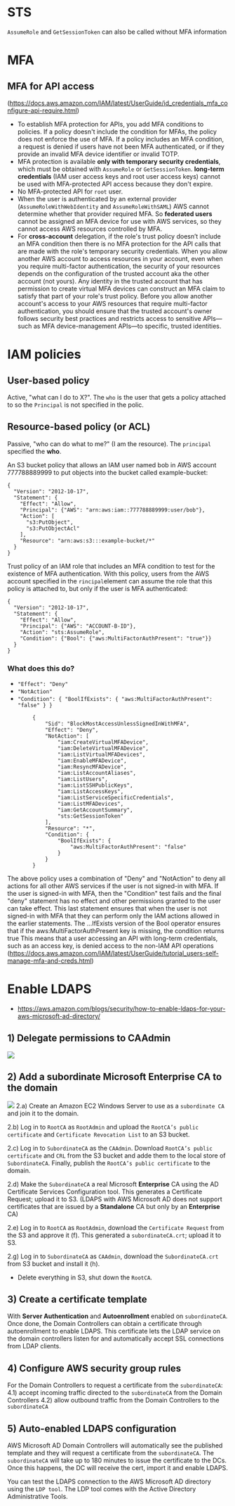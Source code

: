 # STS
`AssumeRole` and `GetSessionToken` can also be called without MFA information

# MFA
## MFA for API access
(https://docs.aws.amazon.com/IAM/latest/UserGuide/id_credentials_mfa_configure-api-require.html)

- To establish MFA protection for APIs, you add MFA conditions to policies. If a policy doesn't include the condition for MFAs, the policy does not enforce the use of MFA. If a policy includes an MFA condition, a request is denied if users have not been MFA authenticated, or if they provide an invalid MFA device identifier or invalid TOTP.
- MFA protection is available **only with temporary security credentials**, which must be obtained with `AssumeRole` or `GetSessionToken`. **long-term credentials** (IAM user access keys and root user access keys) cannot be used with MFA-protected API access because they don't expire.
- No MFA-protected API for `root` user.
- When the user is authenticated by an external provider (`AssumeRoleWithWebIdentity` and `AssumeRoleWithSAML`) AWS cannot determine whether that provider required MFA. So **federated users** cannot be assigned an MFA device for use with AWS services, so they cannot access AWS resources controlled by MFA. 
- For **cross-account** delegation, if the role's trust policy doesn’t include an MFA condition then there is no MFA protection for the API calls that are made with the role's temporary security credentials. When you allow another AWS account to access resources in your account, even when you require multi-factor authentication, the security of your resources depends on the configuration of the trusted account aka the other account (not yours). Any identity in the trusted account that has permission to create virtual MFA devices can construct an MFA claim to satisfy that part of your role's trust policy. Before you allow another account's access to your AWS resources that require multi-factor authentication, you should ensure that the trusted account's owner follows security best practices and restricts access to sensitive APIs—such as MFA device-management APIs—to specific, trusted identities.

# IAM policies
## User-based policy
Active, "what can I do to X?". The `who` is the user that gets a policy attached to so the `Principal` is not specified in the polic.

## Resource-based policy (or ACL)
Passive, "who can do what to me?" (I am the resource). The `principal` specified the **who**.

An S3 bucket policy that allows an IAM user named bob in AWS account 777788889999 to put objects into the bucket called example-bucket:
```
{
  "Version": "2012-10-17",
  "Statement": {
    "Effect": "Allow",
    "Principal": {"AWS": "arn:aws:iam::777788889999:user/bob"},
    "Action": [
      "s3:PutObject",
      "s3:PutObjectAcl"
    ],
    "Resource": "arn:aws:s3:::example-bucket/*"
  }
}
```

Trust policy of an IAM role that includes an MFA condition to test for the existence of MFA authentication. With this policy, users from the AWS account specified in the `rincipal`element can assume the role that this policy is attached to, but only if the user is MFA authenticated:
```
{
  "Version": "2012-10-17",
  "Statement": {
    "Effect": "Allow",
    "Principal": {"AWS": "ACCOUNT-B-ID"},
    "Action": "sts:AssumeRole",
    "Condition": {"Bool": {"aws:MultiFactorAuthPresent": "true"}}
  }
}
```

### What does this do?
- `"Effect": "Deny"`
- `"NotAction"`
- `"Condition": { "BoolIfExists": { "aws:MultiFactorAuthPresent": "false" } }`
```
        {
            "Sid": "BlockMostAccessUnlessSignedInWithMFA",
            "Effect": "Deny",
            "NotAction": [
                "iam:CreateVirtualMFADevice",
                "iam:DeleteVirtualMFADevice",
                "iam:ListVirtualMFADevices",
                "iam:EnableMFADevice",
                "iam:ResyncMFADevice",
                "iam:ListAccountAliases",
                "iam:ListUsers",
                "iam:ListSSHPublicKeys",
                "iam:ListAccessKeys",
                "iam:ListServiceSpecificCredentials",
                "iam:ListMFADevices",
                "iam:GetAccountSummary",
                "sts:GetSessionToken"
            ],
            "Resource": "*",
            "Condition": {
                "BoolIfExists": {
                    "aws:MultiFactorAuthPresent": "false"
                }
            }
        }
```
The above policy uses a combination of "Deny" and "NotAction" to deny all actions for all other AWS services if the user is not signed-in with MFA. If the user is signed-in with MFA, then the "Condition" test fails and the final "deny" statement has no effect and other permissions granted to the user can take effect. This last statement ensures that when the user is not signed-in with MFA that they can perform only the IAM actions allowed in the earlier statements. The ...IfExists version of the Bool operator ensures that if the aws:MultiFactorAuthPresent key is missing, the condition returns true This means that a user accessing an API with long-term credentials, such as an access key, is denied access to the non-IAM API operations (https://docs.aws.amazon.com/IAM/latest/UserGuide/tutorial_users-self-manage-mfa-and-creds.html)

# Enable LDAPS
- https://aws.amazon.com/blogs/security/how-to-enable-ldaps-for-your-aws-microsoft-ad-directory/

## 1) Delegate permissions to CAAdmin
![](https://d2908q01vomqb2.cloudfront.net/22d200f8670dbdb3e253a90eee5098477c95c23d/2017/09/22/VS-Diagram1-0917-a.png)

## 2) Add a subordinate Microsoft Enterprise CA to the domain
![](https://d2908q01vomqb2.cloudfront.net/22d200f8670dbdb3e253a90eee5098477c95c23d/2017/09/22/VS-Diagram2-0917-a.png)
2.a) Create an Amazon EC2 Windows Server to use as a `subordinate CA` and join it to the domain.

2.b) Log in to `RootCA` as `RootAdmin` and upload the `RootCA’s public certificate` and `Certificate Revocation List` to an S3 bucket.

2.c) Log in to `SubordinateCA` as the `CAAdmin`. Download `RootCA’s public certificate` and `CRL` from the S3 bucket and adde them to the local store of `SubordinateCA`. Finally, publish the `RootCA’s public certificate` to the domain.

2.d) Make the `SubordinateCA` a real Microsoft **Enterprise** CA using the AD Certificate Services Configuration tool. This generates a Certificate Request; upload it to S3. (LDAPS with AWS Microsoft AD does not support certificates that are issued by a **Standalone** CA but only by an **Enterprise** CA)
 
2.e) Log in to `RootCA` as `RootAdmin`, download the `Certificate Request` from the S3 and approve it (f). This generated a `subordinateCA.crt`; upload it to S3.

2.g) Log in to `SubordinateCA` as `CAAdmin`, download the `SubordinateCA.crt` from S3 bucket and install it (h).

- Delete everything in S3, shut down the `RootCA`.

## 3) Create a certificate template 
With **Server Authentication** and **Autoenrollment** enabled on `subordinateCA`. Once done, the Domain Controllers can obtain a certificate through autoenrollment to enable LDAPS. This certificate lets the LDAP service on the domain controllers listen for and automatically accept SSL connections from LDAP clients.

## 4) Configure AWS security group rules
For the Domain Controllers to request a certificate from the `subordinateCA`:
4.1) accept incoming traffic directed to the `subordinateCA` from the Domain Controllers
4.2) allow outbound traffic from the Domain Controllers to the `subordinateCA`

## 5) Auto-enabled LDAPS configuration
AWS Microsoft AD Domain Controllers will automatically see the published template and they will request a certificate from the `subordinateCA`. The `subordinateCA` will take up to 180 minutes to issue the certificate to the DCs. Once this happens, the DC will receive the cert, import it and enable LDAPS.

You can test the LDAPS connection to the AWS Microsoft AD directory using the `LDP tool`. The LDP tool comes with the Active Directory Administrative Tools. 
